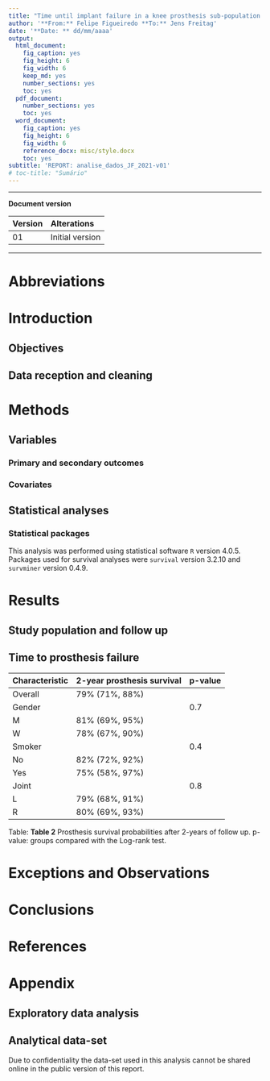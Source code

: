 ```yaml
---
title: "Time until implant failure in a knee prosthesis sub-population of the Helios Klinikum Berlin-Buch hospitals"
author: '**From:** Felipe Figueiredo **To:** Jens Freitag'
date: '**Date: ** dd/mm/aaaa'
output:
  html_document:
    fig_caption: yes
    fig_height: 6
    fig_width: 6
    keep_md: yes
    number_sections: yes
    toc: yes
  pdf_document:
    number_sections: yes
    toc: yes
  word_document:
    fig_caption: yes
    fig_height: 6
    fig_width: 6
    reference_docx: misc/style.docx
    toc: yes
subtitle: 'REPORT: analise_dados_JF_2021-v01'
# toc-title: "Sumário"
---
```




---

**Document version**


|Version |Alterations     |
|:-------|:---------------|
|01      |Initial version |

---

# Abbreviations

# Introduction

## Objectives

## Data reception and cleaning

# Methods



## Variables

### Primary and secondary outcomes

### Covariates

## Statistical analyses

### Statistical packages

This analysis was performed using statistical software `R` version 4.0.5.
Packages used for survival analyses were `survival` version 3.2.10 and `survminer` version 0.4.9.

# Results

## Study population and follow up

## Time to prosthesis failure


|**Characteristic** |2-year prosthesis survival |**p-value** |
|:------------------|:--------------------------|:-----------|
|Overall            |79% (71%, 88%)             |            |
|Gender             |                           |0.7         |
|M                  |81% (69%, 95%)             |            |
|W                  |78% (67%, 90%)             |            |
|Smoker             |                           |0.4         |
|No                 |82% (72%, 92%)             |            |
|Yes                |75% (58%, 97%)             |            |
|Joint              |                           |0.8         |
|L                  |79% (68%, 91%)             |            |
|R                  |80% (69%, 93%)             |            |

Table: **Table 2** Prosthesis survival probabilities after 2-years of follow up.
p-value: groups compared with the Log-rank test.

# Exceptions and Observations

# Conclusions

# References

# Appendix

## Exploratory data analysis

## Analytical data-set

Due to confidentiality the data-set used in this analysis cannot be shared online in the public version of this report.


